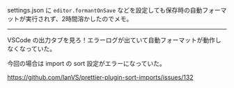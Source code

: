 settings.json に `editor.formantOnSave` などを設定しても保存時の自動フォーマットが実行されず、2時間溶かしたのでメモ。

---

VSCode の出力タブを見ろ！エラーログが出ていて自動フォーマットが動作しなくなっていた。

今回の場合は import の sort 設定がエラーになっていた。

https://github.com/IanVS/prettier-plugin-sort-imports/issues/132
